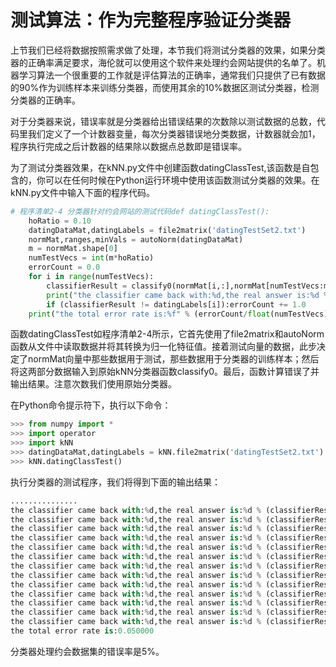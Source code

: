 # 测试算法：作为完整程序验证分类器

上节我们已经将数据按照需求做了处理，本节我们将测试分类器的效果，如果分类器的正确率满足要求，海伦就可以使用这个软件来处理约会网站提供的名单了。机器学习算法一个很重要的工作就是评估算法的正确率，通常我们只提供了已有数据的90%作为训练样本来训练分类器，而使用其余的10%数据区测试分类器，检测分类器的正确率。

对于分类器来说，错误率就是分类器给出错误结果的次数除以测试数据的总数，代码里我们定义了一个计数器变量，每次分类器错误地分类数据，计数器就会加1，程序执行完成之后计数器的结果除以数据点总数即是错误率。

为了测试分类器效果，在kNN.py文件中创建函数datingClassTest,该函数是自包含的，你可以在任何时候在Python运行环境中使用该函数测试分类器的效果。在kNN.py文件中输入下面的程序代码。

```py
# 程序清单2-4 分类器针对约会网站的测试代码def datingClassTest():
    hoRatio = 0.10
    datingDataMat,datingLabels = file2matrix('datingTestSet2.txt')
    normMat,ranges,minVals = autoNorm(datingDataMat)
    m = normMat.shape[0]
    numTestVecs = int(m*hoRatio)
    errorCount = 0.0
    for i in range(numTestVecs):
        classifierResult = classify0(normMat[i,:],normMat[numTestVecs:m,:],datingLabels[numTestVecs:m],3)
        print("the classifier came back with:%d,the real answer is:%d % (classifierResult,datingLabels[i])")
        if (classifierResult != datingLabels[i]):errorCount += 1.0 
    print("the total error rate is:%f" % (errorCount/float(numTestVecs)))
```

函数datingClassTest如程序清单2-4所示，它首先使用了file2matrix和autoNorm函数从文件中读取数据并将其转换为归一化特征值。接着测试向量的数据，此步决定了normMat向量中那些数据用于测试，那些数据用于分类器的训练样本；然后将这两部分数据输入到原始kNN分类器函数classify0。最后，函数计算错误了并输出结果。注意次数我们使用原始分类器。

在Python命令提示符下，执行以下命令：

```py
>>> from numpy import *
>>> import operator
>>> import kNN
>>> datingDataMat,datingLabels = kNN.file2matrix('datingTestSet2.txt')
>>> kNN.datingClassTest()
```

执行分类器的测试程序，我们将得到下面的输出结果：

```py
...............
the classifier came back with:%d,the real answer is:%d % (classifierResult,datingLabels[i])
the classifier came back with:%d,the real answer is:%d % (classifierResult,datingLabels[i])
the classifier came back with:%d,the real answer is:%d % (classifierResult,datingLabels[i])
the classifier came back with:%d,the real answer is:%d % (classifierResult,datingLabels[i])
the classifier came back with:%d,the real answer is:%d % (classifierResult,datingLabels[i])
the classifier came back with:%d,the real answer is:%d % (classifierResult,datingLabels[i])
the classifier came back with:%d,the real answer is:%d % (classifierResult,datingLabels[i])
the classifier came back with:%d,the real answer is:%d % (classifierResult,datingLabels[i])
the classifier came back with:%d,the real answer is:%d % (classifierResult,datingLabels[i])
the classifier came back with:%d,the real answer is:%d % (classifierResult,datingLabels[i])
the classifier came back with:%d,the real answer is:%d % (classifierResult,datingLabels[i])
the classifier came back with:%d,the real answer is:%d % (classifierResult,datingLabels[i])
the classifier came back with:%d,the real answer is:%d % (classifierResult,datingLabels[i])
the total error rate is:0.050000
```

分类器处理约会数据集的错误率是5%。









